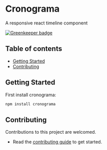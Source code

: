 # Cronograma

A responsive react timeline component

[![Greenkeeper badge](https://badges.greenkeeper.io/alexolivas/timeline-component.svg)](https://greenkeeper.io/)

## Table of contents

- [Getting Started](#getting-started)
- [Contributing](#contributing)

## Getting Started

First install cronograma:

```sh
npm install cronograma
```

## Contributing

Contributions to this project are welcomed.

- Read the [contributing guide](CONTRIBUTING.md) to get started.
